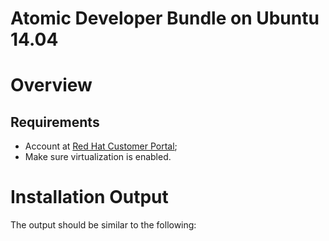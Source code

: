 ﻿Atomic Developer Bundle on Ubuntu 14.04
=======================================

# Overview

## Requirements

- Account at [Red Hat Customer Portal](https://access.redhat.com/);
- Make sure virtualization is enabled.

# Installation Output

The output should be similar to the following:

```
```
